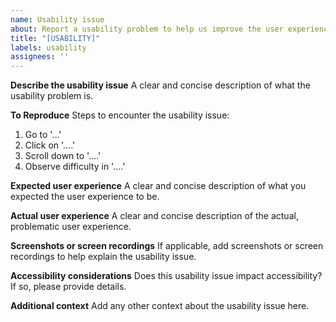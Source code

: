 ```yaml
---
name: Usability issue
about: Report a usability problem to help us improve the user experience
title: "[USABILITY]"
labels: usability
assignees: ''
---
```


**Describe the usability issue**
A clear and concise description of what the usability problem is.

**To Reproduce**
Steps to encounter the usability issue:
1. Go to '...'
2. Click on '....'
3. Scroll down to '....'
4. Observe difficulty in '....'

**Expected user experience**
A clear and concise description of what you expected the user experience to be.

**Actual user experience**
A clear and concise description of the actual, problematic user experience.

**Screenshots or screen recordings**
If applicable, add screenshots or screen recordings to help explain the usability issue.

**Accessibility considerations**
Does this usability issue impact accessibility? If so, please provide details.

**Additional context**
Add any other context about the usability issue here.

